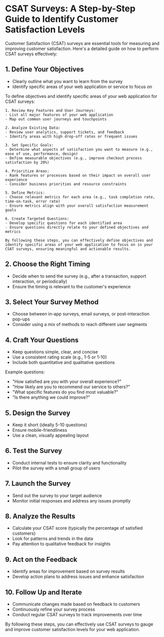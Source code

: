 # CSAT Surveys: A Step-by-Step Guide to Identify Customer Satisfaction Levels

Customer Satisfaction (CSAT) surveys are essential tools for measuring and improving customer satisfaction. Here's a detailed guide on how to perform CSAT surveys effectively:

## 1. Define Your Objectives

- Clearly outline what you want to learn from the survey
- Identify specific areas of your web application or service to focus on

To define objectives and identify specific areas of your web application for CSAT surveys:

    1. Review Key Features and User Journeys:
    - List all major features of your web application
    - Map out common user journeys and touchpoints

    2. Analyze Existing Data:
    - Review user analytics, support tickets, and feedback
    - Identify areas with high drop-off rates or frequent issues

    3. Set Specific Goals:
    - Determine what aspects of satisfaction you want to measure (e.g., ease of use, performance, design)
    - Define measurable objectives (e.g., improve checkout process satisfaction by 20%)

    4. Prioritize Areas:
    - Rank features or processes based on their impact on overall user experience
    - Consider business priorities and resource constraints

    5. Define Metrics:
    - Choose relevant metrics for each area (e.g., task completion rate, time-on-task, error rate)
    - Ensure metrics align with your overall satisfaction measurement goals

    6. Create Targeted Questions:
    - Develop specific questions for each identified area
    - Ensure questions directly relate to your defined objectives and metrics

    By following these steps, you can effectively define objectives and identify specific areas of your web application to focus on in your CSAT surveys, ensuring meaningful and actionable results.



## 2. Choose the Right Timing

- Decide when to send the survey (e.g., after a transaction, support interaction, or periodically)
- Ensure the timing is relevant to the customer's experience

## 3. Select Your Survey Method

- Choose between in-app surveys, email surveys, or post-interaction pop-ups
- Consider using a mix of methods to reach different user segments

## 4. Craft Your Questions

- Keep questions simple, clear, and concise
- Use a consistent rating scale (e.g., 1-5 or 1-10)
- Include both quantitative and qualitative questions

Example questions:
- "How satisfied are you with your overall experience?"
- "How likely are you to recommend our service to others?"
- "What specific features do you find most valuable?"
- "Is there anything we could improve?"

## 5. Design the Survey

- Keep it short (ideally 5-10 questions)
- Ensure mobile-friendliness
- Use a clean, visually appealing layout

## 6. Test the Survey

- Conduct internal tests to ensure clarity and functionality
- Pilot the survey with a small group of users

## 7. Launch the Survey

- Send out the survey to your target audience
- Monitor initial responses and address any issues promptly

## 8. Analyze the Results

- Calculate your CSAT score (typically the percentage of satisfied customers)
- Look for patterns and trends in the data
- Pay attention to qualitative feedback for insights

## 9. Act on the Feedback

- Identify areas for improvement based on survey results
- Develop action plans to address issues and enhance satisfaction

## 10. Follow Up and Iterate

- Communicate changes made based on feedback to customers
- Continuously refine your survey process
- Conduct regular CSAT surveys to track improvements over time

By following these steps, you can effectively use CSAT surveys to gauge and improve customer satisfaction levels for your web application.
